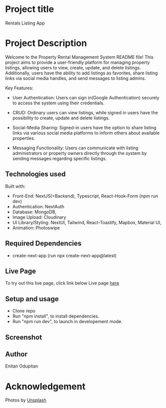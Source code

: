 # Project title

Rentals Listing App

# Project Description

Welcome to the Property Rental Management System README file! This project aims to provide a user-friendly platform for managing property listings, allowing users to view, create, update, and delete listings. Additionally, users have the ability to add listings as favorites, share listing links via social media handles, and send messages to listing admins.

Key Features:

- User Authentication:
    Users can sign in(Google Authentication) securely to access the system using their credentials.

- CRUD:
    Ordinary users can view listings, while signed in users have the possibility to create, update and delete listings.

- Social-Media Sharing:
    Signed-in users have the option to share listing links via various social media platforms to inform others about available properties.

- Messaging Functionality:
    Users can communicate with listing administrators or property owners directly through the system by sending messages regarding specific listings.



## Technologies used

Built with:

- Front-End: NextJS(+Backend), Typescript, React-Hook-Form (npm run dev)
- Authentication: NextAuth
- Database: MongoDB,
- Image Upload: Cloudinary
- UI Library/Styling: NextUI, Tailwind, React-Toastify, Mapbox, Material UI,
- Animation: Photoswipe

## Required Dependencies
- create-next-app (run npx create-next-app@latest)

## Live Page
To try out this live page, click link below
Live page [here](https://listing-rentals.vercel.app)


## Setup and usage
- Clone repo
- Run "npm install", to install dependencies.
- Run "npm run dev", to launch in developement mode.

## Screenshot


## Author
Enitan Odupitan

# Acknowledgement
Photos by [Unsplash](https://unsplash.com)



